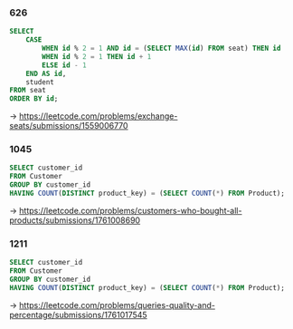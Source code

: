 ### 626 
```sql
SELECT 
    CASE 
        WHEN id % 2 = 1 AND id = (SELECT MAX(id) FROM seat) THEN id
        WHEN id % 2 = 1 THEN id + 1
        ELSE id - 1
    END AS id,
    student
FROM seat
ORDER BY id;
```
 -> https://leetcode.com/problems/exchange-seats/submissions/1559006770
### 1045 
```sql
SELECT customer_id
FROM Customer
GROUP BY customer_id
HAVING COUNT(DISTINCT product_key) = (SELECT COUNT(*) FROM Product);
```
-> https://leetcode.com/problems/customers-who-bought-all-products/submissions/1761008690

### 1211
```sql
SELECT customer_id
FROM Customer
GROUP BY customer_id
HAVING COUNT(DISTINCT product_key) = (SELECT COUNT(*) FROM Product);
```
-> https://leetcode.com/problems/queries-quality-and-percentage/submissions/1761017545
